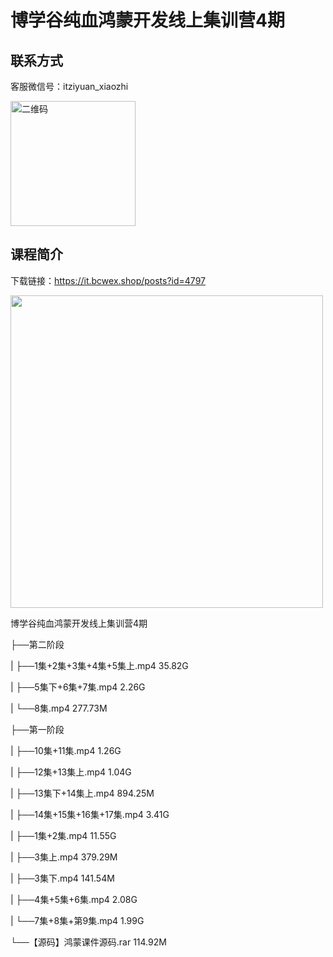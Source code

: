 # 博学谷纯血鸿蒙开发线上集训营4期

## 联系方式

客服微信号：itziyuan_xiaozhi

<img src="https://ziyuanyun.oss-cn-guangzhou.aliyuncs.com/common/20240614073449/666b82192834a.jpg" width="200" height="200" alt="二维码">

## 课程简介

下载链接：https://it.bcwex.shop/posts?id=4797

<img src="https://ziyuanyun.oss-cn-guangzhou.aliyuncs.com/yun/20241201153345/674c1159bf3b7.jpg" width="500" alt="">

  

 博学谷纯血鸿蒙开发线上集训营4期

 ├──第二阶段

 | ├──1集+2集+3集+4集+5集上.mp4 35.82G

 | ├──5集下+6集+7集.mp4 2.26G

 | └──8集.mp4 277.73M

 ├──第一阶段

 | ├──10集+11集.mp4 1.26G

 | ├──12集+13集上.mp4 1.04G

 | ├──13集下+14集上.mp4 894.25M

 | ├──14集+15集+16集+17集.mp4 3.41G

 | ├──1集+2集.mp4 11.55G

 | ├──3集上.mp4 379.29M

 | ├──3集下.mp4 141.54M

 | ├──4集+5集+6集.mp4 2.08G

 | └──7集+8集+第9集.mp4 1.99G

 └──【源码】鸿蒙课件源码.rar 114.92M

  